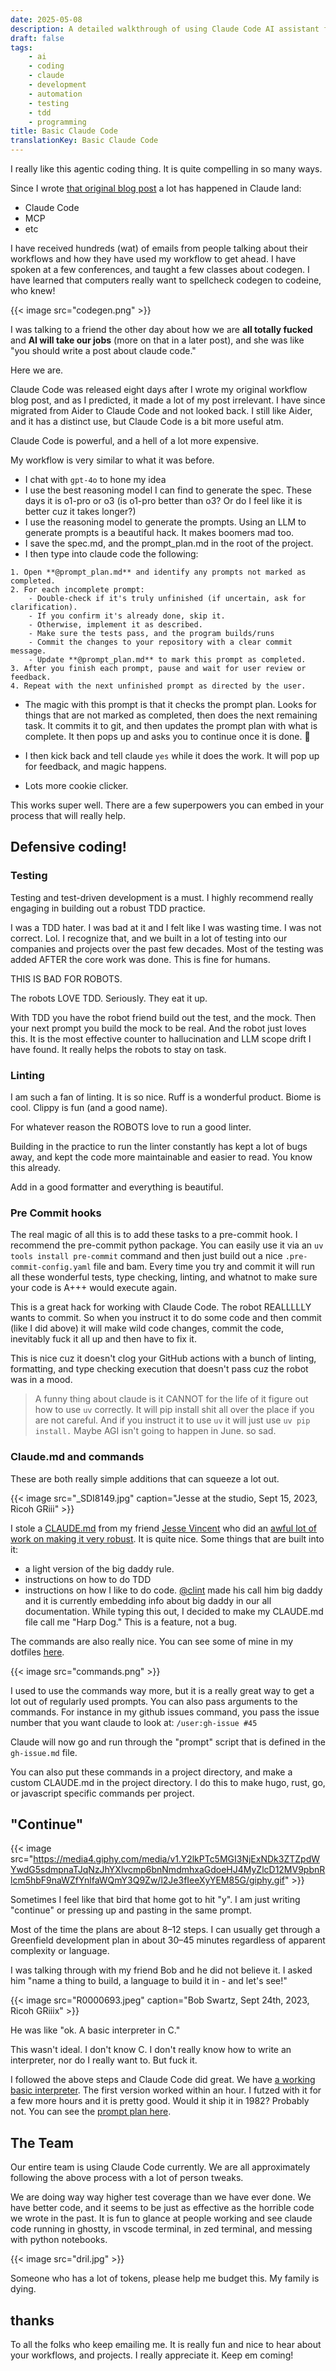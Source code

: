 ```yaml
---
date: 2025-05-08
description: A detailed walkthrough of using Claude Code AI assistant for software development, including workflow tips, testing practices, and practical examples from real projects. Covers defensive coding strategies, TDD, and team implementation.
draft: false
tags:
    - ai
    - coding
    - claude
    - development
    - automation
    - testing
    - tdd
    - programming
title: Basic Claude Code
translationKey: Basic Claude Code
---
```


I really like this agentic coding thing. It is quite compelling in so many ways.

Since I wrote [that original blog post](/2025/02/16/my-llm-codegen-workflow-atm/) a lot has happened in Claude land:

- Claude Code
- MCP
- etc

I have received hundreds (wat) of emails from people talking about their workflows and how they have used my workflow to get ahead. I have spoken at a few conferences, and taught a few classes about codegen. I have learned that computers really want to spellcheck codegen to codeine, who knew!

{{< image src="codegen.png"  >}}

I was talking to a friend the other day about how we are **all totally fucked** and **AI will take our jobs** (more on that in a later post), and she was like "you should write a post about claude code."

Here we are.

Claude Code was released eight days after I wrote my original workflow blog post, and as I predicted, it made a lot of my post irrelevant. I have since migrated from Aider to Claude Code and not looked back. I still like Aider, and it has a distinct use, but Claude Code is a bit more useful atm.

Claude Code is powerful, and a hell of a lot more expensive.

My workflow is very similar to what it was before.

- I chat with `gpt-4o` to hone my idea
- I use the best reasoning model I can find to generate the spec. These days it is o1-pro or o3 (is o1-pro better than o3? Or do I feel like it is better cuz it takes longer?)
- I use the reasoning model to generate the prompts. Using an LLM to generate prompts is a beautiful hack. It makes boomers mad too.
- I save the spec.md, and the prompt_plan.md in the root of the project.
- I then type into claude code the following:

```prompt
1. Open **@prompt_plan.md** and identify any prompts not marked as completed.
2. For each incomplete prompt:
    - Double-check if it's truly unfinished (if uncertain, ask for clarification).
    - If you confirm it's already done, skip it.
    - Otherwise, implement it as described.
    - Make sure the tests pass, and the program builds/runs
    - Commit the changes to your repository with a clear commit message.
    - Update **@prompt_plan.md** to mark this prompt as completed.
3. After you finish each prompt, pause and wait for user review or feedback.
4. Repeat with the next unfinished prompt as directed by the user.
```

- The magic with this prompt is that it checks the prompt plan. Looks for things that are not marked as completed, then does the next remaining task. It commits it to git, and then updates the prompt plan with what is complete. It then pops up and asks you to continue once it is done. 🤌

- I then kick back and tell claude `yes` while it does the work. It will pop up for feedback, and magic happens.
- Lots more cookie clicker.

This works super well. There are a few superpowers you can embed in your process that will really help.

## Defensive coding!

### Testing

Testing and test-driven development is a must. I highly recommend really engaging in building out a robust TDD practice.

I was a TDD hater. I was bad at it and I felt like I was wasting time. I was not correct. Lol. I recognize that, and we built in a lot of testing into our companies and projects over the past few decades. Most of the testing was added AFTER the core work was done. This is fine for humans.

THIS IS BAD FOR ROBOTS.

The robots LOVE TDD. Seriously. They eat it up.

With TDD you have the robot friend build out the test, and the mock. Then your next prompt you build the mock to be real. And the robot just loves this. It is the most effective counter to hallucination and LLM scope drift I have found. It really helps the robots to stay on task.

### Linting

I am such a fan of linting. It is so nice. Ruff is a wonderful product. Biome is cool. Clippy is fun (and a good name).

For whatever reason the ROBOTS love to run a good linter.

Building in the practice to run the linter constantly has kept a lot of bugs away, and kept the code more maintainable and easier to read. You know this already.

Add in a good formatter and everything is beautiful.

### Pre Commit hooks

The real magic of all this is to add these tasks to a pre-commit hook. I recommend the pre-commit python package. You can easily use it via an `uv tools install pre-commit` command and then just build out a nice `.pre-commit-config.yaml` file and bam. Every time you try and commit it will run all these wonderful tests, type checking, linting, and whatnot to make sure your code is A+++ would execute again.

This is a great hack for working with Claude Code. The robot REALLLLLY wants to commit. So when you instruct it to do some code and then commit (like I did above) it will make wild code changes, commit the code, inevitably fuck it all up and then have to fix it.

This is nice cuz it doesn't clog your GitHub actions with a bunch of linting, formatting, and type checking execution that doesn't pass cuz the robot was in a mood.

> A funny thing about claude is it CANNOT for the life of it figure out how to use `uv` correctly. It will pip install shit all over the place if you are not careful. And if you instruct it to use `uv` it will just use `uv pip install.` Maybe AGI isn't going to happen in June. so sad.

### Claude.md and commands

These are both really simple additions that can squeeze a lot out.

{{< image src="_SDI8149.jpg" caption="Jesse at the studio, Sept 15, 2023, Ricoh GRiii" >}}

I stole a [CLAUDE.md](https://github.com/harperreed/dotfiles/blob/master/.claude/CLAUDE.md) from my friend [Jesse Vincent](https://fsck.com/) who did an [awful lot of work on making it very robust](https://github.com/obra/dotfiles/blob/main/.claude/CLAUDE.md). It is quite nice. Some things that are built into it:

- a light version of the big daddy rule.
- instructions on how to do TDD
- instructions on how I like to do code.
[@clint](https://instagram.com/clintecker) made his call him big daddy and it is currently embedding info about big daddy in our all documentation. While typing this out, I decided to make my CLAUDE.md file call me "Harp Dog." This is a feature, not a bug.

The commands are also really nice. You can see some of mine in my dotfiles [here](https://github.com/harperreed/dotfiles/tree/master/.claude/commands).

{{< image src="commands.png"  >}}

I used to use the commands way more, but it is a really great way to get a lot out of regularly used prompts. You can also pass arguments to the commands. For instance in my github issues command, you pass the issue number that you want claude to look at: `/user:gh-issue #45`

Claude will now go and run through the "prompt" script that is defined in the `gh-issue.md` file.

You can also put these commands in a project directory, and make a custom CLAUDE.md in the project directory. I do this to make hugo, rust, go, or javascript specific commands per project.

## "Continue"

{{< image src="https://media4.giphy.com/media/v1.Y2lkPTc5MGI3NjExNDk3ZTZpdWYwdG5sdmpnaTJqNzJhYXlvcmp6bnNmdmhxaGdoeHJ4MyZlcD12MV9pbnRlcm5hbF9naWZfYnlfaWQmY3Q9Zw/l2Je3fIeeXyYEM85G/giphy.gif" >}}

Sometimes I feel like that bird that home got to hit "y". I am just writing "continue" or pressing up and pasting in the same prompt.

Most of the time the plans are about 8–12 steps. I can usually get through a Greenfield development plan in about 30–45 minutes regardless of apparent complexity or language.

I was talking through with my friend Bob and he did not believe it. I asked him "name a thing to build, a language to build it in - and let's see!"

{{< image src="R0000693.jpeg" caption="Bob Swartz, Sept 24th, 2023, Ricoh GRiiix" >}}

He was like "ok. A basic interpreter in C."

This wasn't ideal. I don't know C. I don't really know how to write an interpreter, nor do I really want to. But fuck it.

I followed the above steps and Claude Code did great. We have [a working basic interpreter](https://github.com/harperreed/basic). The first version worked within an hour. I futzed with it for a few more hours and it is pretty good. Would it ship it in 1982? Probably not. You can see the [prompt plan here](https://raw.githubusercontent.com/harperreed/basic/refs/heads/main/docs/prompt_plan.md).

## The Team

Our entire team is using Claude Code currently. We are all approximately following the above process with a lot of person tweaks.

We are doing way way higher test coverage than we have ever done. We have better code, and it seems to be just as effective as the horrible code we wrote in the past. It is fun to glance at people working and see claude code running in ghostty, in vscode terminal, in zed terminal, and messing with python notebooks.

{{< image src="dril.jpg" >}}

Someone who has a lot of tokens, please help me budget this. My family is dying.

## thanks

To all the folks who keep emailing me. It is really fun and nice to hear about your workflows, and projects. I really appreciate it. Keep em coming!
